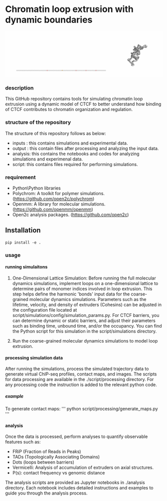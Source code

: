 # Chromatin loop extrusion with dynamic boundaries

![Alt Text](./output/cartoons/cropped_output_mult_seq_bar_combination_size.gif)
### description
This GitHub repository contains tools for simulating chromatin loop extrusion using a dynamic model of CTCF to better understand how binding of CTCF contributes to chromatin organization and regulation.

### structure of the repository
The structure of this repository follows as below:
- inputs : this contains simulations and experimental data.
- output : this contain files after processing and analyzing the input data.
- analysis: this contains the notebooks and codes for analyzing simulations and experimenal data.
- script: this contains files required for performing simulations.
  
### requirement
- Python\Python libraries
- Polychrom: A toolkit for polymer simulations. (https://github.com/open2c/polychrom)
- Openmm: A library for molecular simulations. (https://github.com/openmm/openmm)
- Open2c analysis packages. (https://github.com/open2c)

  
## Installation
```
pip install -e .
```

### usage
#### running simulaitons 
1. One-Dimensional Lattice Simulation:
Before running the full molecular dynamics simulations, implement loops on a one-dimensional lattice to determine pairs of monomer indices involved in loop extrusion. This step helps define the harmonic 'bonds' input data for the coarse-grained molecular dynamics simulations. Parameters such as the lifetime, velocity, and density of extruders (Cohesins) can be adjusted in the configuration file located at script/simulations/config/simulation_params.py. For CTCF barriers, you can determine dynamic or static barriers, and adjust their parameters such as binding time, unbound time, and/or the occupancy. You can find the Python script for this simulation in the script/simulations directory.

2. Run the coarse-grained molecular dynamics simulations to model loop extrusion. 

#### processing simulation data
After running the simulations, process the simulated trajectory data to generate virtual ChIP-seq profiles, contact maps, and images. The scripts for data processing are available in the ./script/processing directory. For any processing code the instruction is added to the relevant python code.
##### example 
To generate contact maps: 
'''
python script/processing/generate_maps.py
'''

#### analysis
Once the data is processed, perform analyses to quantify observable features such as:

- FRiP (Fraction of Reads in Peaks)
- TADs (Topologically Associating Domains)
- Dots (loops between barriers)
- Vermicelli: Analysis of accumulation of extruders on axial structures.
- P(s): contact frequency vs genomic distance
  
The analysis scripts are provided as Jupyter notebooks in ./analysis directory.
Each notebook includes detailed instructions and examples to guide you through the analysis process.




